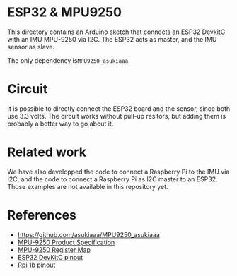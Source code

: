 # ESP32 & MPU9250

This directory contains an Arduino sketch that connects an ESP32 DevkitC with an IMU MPU-9250 via I2C. The ESP32 acts as master, and the IMU sensor as slave.

The only dependency is```MPU9250_asukiaaa```.

# Circuit

It is possible to directly connect the ESP32 board and the sensor, since both use 3.3 volts. The circuit works without pull-up resitors, but adding them is probably a better way to go about it.

# Related work

We have also developped the code to connect a Raspberry Pi to the IMU via I2C, and the code to connect a Raspberry Pi as I2C master to an ESP32. Those examples are not available in this repository yet.

# References

* https://github.com/asukiaaa/MPU9250_asukiaaa
* [MPU-9250 Product Specification](https://invensense.tdk.com/wp-content/uploads/2015/02/PS-MPU-9250A-01-v1.1.pdf)
* [MPU-9250 Register Map](https://cdn.sparkfun.com/assets/learn_tutorials/5/5/0/MPU-9250-Register-Map.pdf)
* [ESP32 DevKitC pinout](https://components101.com/sites/default/files/component_pin/ESP32-Pinout.png)
* [Rpi 1b pinout](https://www.raspberry-pi-geek.com/var/rpi/storage/images/media/images/gpio/4965-1-eng-US/gpio_lightbox.png)
